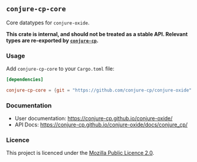 ## `conjure-cp-core`

Core datatypes for `conjure-oxide`.

**This crate is internal, and should not be treated as a stable API. Relevant
types are re-exported by
[`conjure-cp`](https://github.com/conjure-cp/conjure-oxide/tree/main/crates/conjure-cp).**

### Usage

Add `conjure-cp-core` to your `Cargo.toml` file:

```toml
[dependencies]

conjure-cp-core = {git = "https://github.com/conjure-cp/conjure-oxide" }
```

### Documentation

- User documentation: <https://conjure-cp.github.io/conjure-oxide/>
- API Docs: <https://conjure-cp.github.io/conjure-oxide/docs/conjure_cp/>

### Licence

This project is licenced under the [Mozilla Public Licence
2.0](https://www.mozilla.org/en-US/MPL/2.0/).
